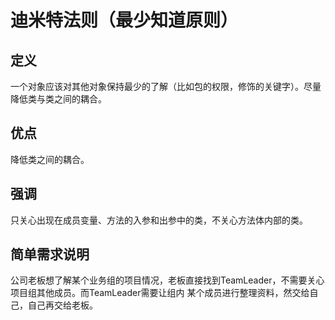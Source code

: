 # 迪米特法则（最少知道原则）

## 定义
 一个对象应该对其他对象保持最少的了解（比如包的权限，修饰的关键字）。尽量降低类与类之间的耦合。
## 优点
 降低类之间的耦合。
## 强调
 只关心出现在成员变量、方法的入参和出参中的类，不关心方法体内部的类。
## 简单需求说明
 公司老板想了解某个业务组的项目情况，老板直接找到TeamLeader，不需要关心项目组其他成员。而TeamLeader需要让组内
 某个成员进行整理资料，然交给自己，自己再交给老板。
 
 
 

